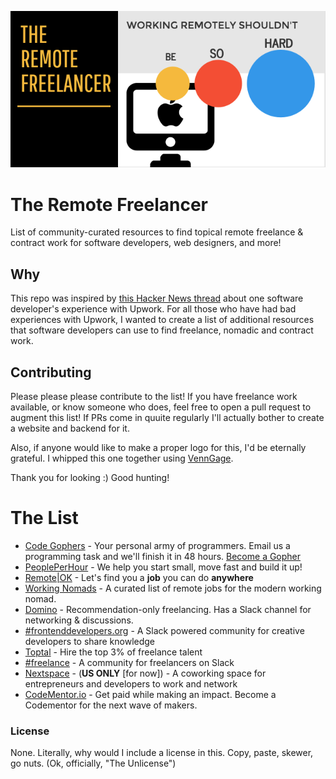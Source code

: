 <p align="center">
  <img src="./RemoteFreelancer.png">
</p>

# The Remote Freelancer
List of community-curated resources to find topical remote freelance &amp; contract work for software developers, web designers, and more!

## Why
This repo was inspired by [this Hacker News thread](https://news.ycombinator.com/item?id=12773282) about one software developer's experience with Upwork. For all those who have had bad experiences with Upwork, I wanted to create a list of additional resources that software developers can use to find freelance, nomadic and contract work. 

## Contributing
Please please please contribute to the list! If you have freelance work available, or know someone who does, feel free to open a pull request to augment this list! If PRs come in quuite regularly I'll actually bother to create a website and backend for it.

Also, if anyone would like to make a proper logo for this, I'd be eternally grateful. I whipped this one together using [VennGage](https://venngage.com).

Thank you for looking :) Good hunting!

# The List
- [Code Gophers](https://codegophers.com/) - Your personal army of programmers. Email us a programming task and we'll finish it in 48 hours. [Become a Gopher](https://codegophers.com/apply.html)
- [PeoplePerHour](https://www.peopleperhour.com) - We help you start small, move fast and build it up!
- [Remote|OK](https://remoteok.io/) - Let's find you a **job** you can do **anywhere**
- [Working Nomads](http://www.workingnomads.co/jobs) - A curated list of remote jobs for the modern working nomad.
- [Domino](https://www.askdomino.com/freelancer) - Recommendation-only freelancing. Has a Slack channel for networking & discussions.
- [#frontenddevelopers.org](http://frontenddevelopers.org/) - A Slack powered community for creative developers to share knowledge
- [Toptal](https://www.toptal.com/) - Hire the top 3% of freelance talent
- [#freelance](http://freelance.chat/) - A community for freelancers on Slack
- [Nextspace](http://nextspace.us/) - (**US ONLY** [for now]) - A coworking space for entrepreneurs and developers to work and network
- [CodeMentor.io](https://codementor.io) - Get paid while making an impact. Become a Codementor for the next wave of makers.

### License
None. Literally, why would I include a license in this. Copy, paste, skewer, go nuts. (Ok, officially, "The Unlicense")
